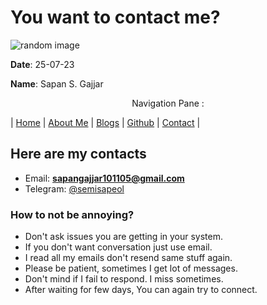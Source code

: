 
# You want to contact me?

![random image](https://isg32.github.io/static/pics/1130.jpg)

__Date__: 25-07-23

__Name__: Sapan S. Gajjar


<p style="text-align: center;">Navigation Pane : </p>

| [Home](README.md) | [About Me](aboutme.md) | [Blogs](blogs.md) | [Github](https://github.com/isg32/) | [Contact](contact.md) | 


## Here are my contacts  

- Email: **sapangajjar101105@gmail.com**  
- Telegram: [@semisapeol](https://t.me/semisapeol)  
  

### How to not be annoying?  

- Don't ask issues you are getting in your system.  
- If you don't want conversation just use email.  
- I read all my emails don't resend same stuff again.  
- Please be patient, sometimes I get lot of messages.  
- Don't mind if I fail to respond. I miss sometimes.  
- After waiting for few days, You can again try to connect.
